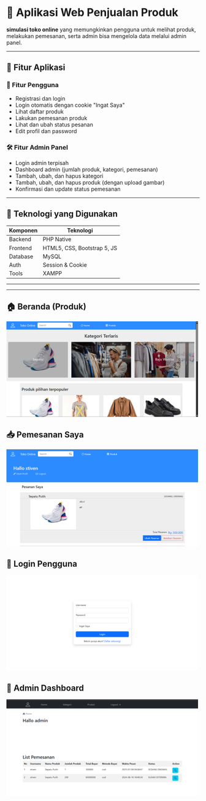 # 🛒 Aplikasi Web Penjualan Produk

**simulasi toko online** yang memungkinkan pengguna untuk melihat produk, melakukan pemesanan, serta admin bisa mengelola data melalui admin panel.

---

## 🚀 Fitur Aplikasi

### 👤 Fitur Pengguna

- Registrasi dan login
- Login otomatis dengan cookie "Ingat Saya"
- Lihat daftar produk
- Lakukan pemesanan produk
- Lihat dan ubah status pesanan
- Edit profil dan password

### 🛠️ Fitur Admin Panel

- Login admin terpisah
- Dashboard admin (jumlah produk, kategori, pemesanan)
- Tambah, ubah, dan hapus kategori
- Tambah, ubah, dan hapus produk (dengan upload gambar)
- Konfirmasi dan update status pemesanan

---

## 🧰 Teknologi yang Digunakan

| Komponen | Teknologi                    |
| -------- | ---------------------------- |
| Backend  | PHP Native                   |
| Frontend | HTML5, CSS, Bootstrap 5, JS |
| Database | MySQL                        |
| Auth     | Session & Cookie             |
| Tools    | XAMPP              
---

---

## 🏠 Beranda (Produk)

<img src="image/iqHDEHiDUsjfef.png" width="500"/>

## 📥 Pemesanan Saya

<img src="image/sfsmfkffrvfd.png" width="500"/>

## 🔐 Login Pengguna

<img src="image/jjnushohs.png" width="500"/>

## 👤 Admin Dashboard

<img src="image/svefirjfsiif.png" width="500"/>
